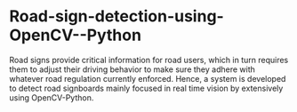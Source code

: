 # Road-sign-detection-using-OpenCV--Python
Road signs provide critical information for road users, which in turn requires them to adjust their driving behavior to make sure they adhere with whatever road regulation currently enforced.
Hence, a system is developed to detect road signboards mainly focused in real time vision by extensively using OpenCV-Python.
